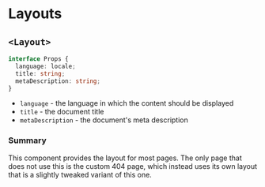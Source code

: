 # Layouts

## ``<Layout>``

```ts
interface Props {
  language: locale;
  title: string;
  metaDescription: string;
}
```

- ``language`` - the language in which the content should be displayed
- ``title`` - the document title
- ``metaDescription`` - the document's meta description

### Summary
This component provides the layout for most pages. The only page that does not use this is the custom 404 page, which instead uses its own layout that is a slightly tweaked variant of this one.